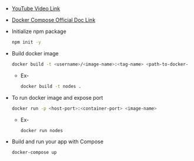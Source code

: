 - [YouTube Video Link](https://youtu.be/8jVnEZPNom0?si=oLvBSmGZ2sUymIqx)

- [Docker Compose Official Doc Link](https://docs.docker.com/compose/)

- Initialize npm package 
    
    ```sh
    npm init -y
    ```

- Build docker image

    ```sh
    docker build -t <username>/<image-name>:<tag-name> <path-to-docker-file>
    ```

    - Ex-

        ```sh
        docker build -t nodes .
        ```


- To run docker image and expose port

    ```sh
    docker run -p <host-port>:<container-port> <image-name> 
    ```

    - Ex-

        ```sh
        docker run nodes
        ```

- Build and run your app with Compose

    ```sh
    docker-compose up
    ```
